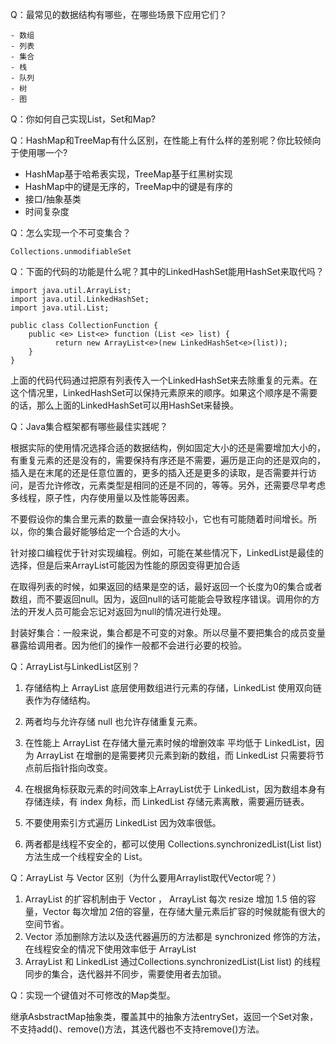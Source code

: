  Q：最常见的数据结构有哪些，在哪些场景下应用它们？

	- 数组
	- 列表
	- 集合
	- 栈
	- 队列
	- 树
	- 图

Q：你如何自己实现List，Set和Map?

Q：HashMap和TreeMap有什么区别，在性能上有什么样的差别呢？你比较倾向于使用哪一个?

- HashMap基于哈希表实现，TreeMap基于红黑树实现
- HashMap中的键是无序的，TreeMap中的键是有序的
- 接口/抽象基类
- 时间复杂度

Q：怎么实现一个不可变集合？

	Collections.unmodifiableSet

Q：下面的代码的功能是什么呢？其中的LinkedHashSet能用HashSet来取代吗？

	import java.util.ArrayList;
	import java.util.LinkedHashSet;
	import java.util.List;
	 
	public class CollectionFunction {
	    public <e> List<e> function (List <e> list) {
	          return new ArrayList<e>(new LinkedHashSet<e>(list));
	    }
	}

上面的代码代码通过把原有列表传入一个LinkedHashSet来去除重复的元素。在这个情况里，LinkedHashSet可以保持元素原来的顺序。如果这个顺序是不需要的话，那么上面的LinkedHashSet可以用HashSet来替换。

Q：Java集合框架都有哪些最佳实践呢？

根据实际的使用情况选择合适的数据结构，例如固定大小的还是需要增加大小的，有重复元素的还是没有的，需要保持有序还是不需要，遍历是正向的还是双向的，插入是在末尾的还是任意位置的，更多的插入还是更多的读取，是否需要并行访问，是否允许修改，元素类型是相同的还是不同的，等等。另外，还需要尽早考虑多线程，原子性，内存使用量以及性能等因素。

不要假设你的集合里元素的数量一直会保持较小，它也有可能随着时间增长。所以，你的集合最好能够给定一个合适的大小。

针对接口编程优于针对实现编程。例如，可能在某些情况下，LinkedList是最佳的选择，但是后来ArrayList可能因为性能的原因变得更加合适

在取得列表的时候，如果返回的结果是空的话，最好返回一个长度为0的集合或者数组，而不要返回null。因为，返回null的话可能能会导致程序错误。调用你的方法的开发人员可能会忘记对返回为null的情况进行处理。

封装好集合：一般来说，集合都是不可变的对象。所以尽量不要把集合的成员变量暴露给调用者。因为他们的操作一般都不会进行必要的校验。

Q：ArrayList与LinkedList区别？

1. 存储结构上 ArrayList 底层使用数组进行元素的存储，LinkedList 使用双向链表作为存储结构。

2. 两者均与允许存储 null 也允许存储重复元素。

3. 在性能上 ArrayList 在存储大量元素时候的增删效率 平均低于 LinkedList，因为 ArrayList 在增删的是需要拷贝元素到新的数组，而 LinkedList 只需要将节点前后指针指向改变。

4. 在根据角标获取元素的时间效率上ArrayList优于 LinkedList，因为数组本身有存储连续，有 index 角标，而 LinkedList 存储元素离散，需要遍历链表。

5. 不要使用索引方式遍历 LinkedList 因为效率很低。

6. 两者都是线程不安全的，都可以使用 Collections.synchronizedList(List<E> list) 方法生成一个线程安全的 List。

Q：ArrayList 与 Vector 区别（为什么要用Arraylist取代Vector呢？）

1. ArrayList 的扩容机制由于 Vector ， ArrayList 每次 resize 增加 1.5 倍的容量，Vector 每次增加 2倍的容量，在存储大量元素后扩容的时候就能有很大的空间节省。
2. Vector 添加删除方法以及迭代器遍历的方法都是 synchronized 修饰的方法，在线程安全的情况下使用效率低于 ArrayList
3. ArrayList 和 LinkedList 通过Collections.synchronizedList(List<E> list) 的线程同步的集合，迭代器并不同步，需要使用者去加锁。

Q：实现一个键值对不可修改的Map类型。

继承AsbstractMap抽象类，覆盖其中的抽象方法entrySet，返回一个Set对象，不支持add()、remove()方法，其迭代器也不支持remove()方法。